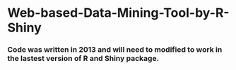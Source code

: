 # Web-based-Data-Mining-Tool-by-R-Shiny
### Code was written in 2013 and will need to modified to work in the lastest version of R and Shiny package. 
